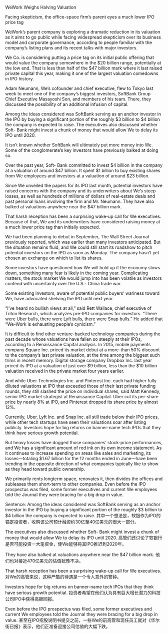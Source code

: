 WeWork Weighs Halving Valuation

Facing skepticism, the office-space firm’s parent eyes a much lower IPO price tag

WeWork’s parent company is exploring a dramatic reduction in its valuation as it aims to go public while facing widespread skepticism over its business model and corporate governance, according to people familiar with the company’s listing plans and its recent talks with major investors.

We Co. is considering putting a price tag on its initial public offering that would value the company somewhere in the $20 billion range, potentially at the low end. That is less than half of the $47 billion mark where it last raised private capital this year, making it one of the largest valuation comedowns in IPO history.

Adam Neumann, We’s cofounder and chief executive, flew to Tokyo last week to meet one of the company’s biggest investors, SoftBank Group Chief Executive Masayoshi Son, and members of his team. There, they discussed the possibility of an additional infusion of capital.

Among the ideas considered was SoftBank serving as an anchor investor in the IPO by buying a significant portion of the roughly $3 billion to $4 billion the company is expected to raise. The executives also discussed whether Soft- Bank might invest a chunk of money that would allow We to delay its IPO until 2020.

It isn’t known whether SoftBank will ultimately put more money into We. Some of the conglomerate’s key investors have previously balked at doing so.

Over the past year, Soft- Bank committed to invest $4 billion in the company at a valuation of around $47 billion. It spent $1 billion to buy existing shares from We employees and investors at a valuation of around $23 billion.

Since We unveiled the papers for its IPO last month, potential investors have raised concerns with the company and its underwriters about We’s steep losses, as well as hundreds of millions of dollars of real-estate deals and past personal loans involving the firm and Mr. Neumann. They have also balked at valuations anywhere near the $47 billion mark.

That harsh reception has been a surprising wake-up call for We executives. Because of that, We and its underwriters have considered raising money at a much lower price tag than initially expected.

We had been planning to debut in September, The Wall Street Journal previously reported, which was earlier than many investors anticipated. But the situation remains fluid, and We could still start its roadshow to pitch potential investors on the IPO as soon as Monday. The company hasn’t yet chosen an exchange on which to list its shares.

Some investors have questioned how We will hold up if the economy slows down, something many fear is likely in the coming year. Complicating matters, the stock market We would jump into has been volatile as investors contend with uncertainty over the U.S.- China trade war.

Some existing investors, aware of potential public buyers’ wariness toward We, have advocated shelving the IPO until next year.

“I’ve heard no bullish views at all,” said Rett Wallace, chief executive of Triton Research, which analyzes pre-IPO companies for investors. “There were Uber bulls, there were Lyft bulls, there were Snap bulls.” He added that “We-Work is exhausting people’s cynicism.”

It is difficult to find other venture-backed technology companies during the past decade whose valuations have fallen so steeply at their IPOs, according to a Renaissance Capital analysis. In 2015, mobile payments company Square Inc. priced its market debut at a more-than 50% discount to the company’s last private valuation, at the time among the biggest such trims in recent memory. Digital storage company Dropbox Inc. last year priced its IPO at a valuation of just over $9 billion, less than the $10 billion valuation received in the private market four years earlier.

And while Uber Technologies Inc. and Pinterest Inc. each had higher fully diluted valuations at IPO that exceeded those of their last private funding rounds, they still slashed the price on individual shares, said Matt Kennedy, senior IPO market strategist at Renaissance Capital. Uber cut its per-share price by nearly 8% at IPO, and Pinterest dropped its share price by almost 12%.

Currently, Uber, Lyft Inc. and Snap Inc. all still trade below their IPO prices, while other tech startups have seen their valuations soar after listing publicly. Investors hope for big returns on banner-name tech IPOs that they think have serious growth potential.

But heavy losses have dogged those companies’ stock-price performances, and We has a significant amount of red ink on its own income statement. As it continues to increase spending on areas like sales and marketing, its losses—totaling $1.67 billion for the 12 months ended in June—have been trending in the opposite direction of what companies typically like to show as they head toward public ownership.

We primarily rents longterm space, renovates it, then divides the offices and subleases them short-term to other companies. Even before the IPO prospectus was filed, some former executives and current We employees told the Journal they were bracing for a big drop in value.

Sentence:
Among the ideas considered was SoftBank serving as an anchor investor in the IPO by buying a significant portion of the roughly $3 billion to $4 billion the company is expected to raise.
其中一个想法是，软银作为IPO的锚定投资者，收购该公司预计融资约30亿至40亿美元的很大一部分。

The executives also discussed whether Soft- Bank might invest a chunk of money that would allow We to delay its IPO until 2020.
高管们还讨论了软银行是否可能投资一大笔资金，使We能够将其IPO推迟到2020年。

They have also balked at valuations anywhere near the $47 billion mark.
他们也对接近470亿美元的估值犹豫不决。

That harsh reception has been a surprising wake-up call for We executives.
对We的高管来说，这种严酷的待遇是一个令人意外的警钟。

Investors hope for big returns on banner-name tech IPOs that they think have serious growth potential.
投资者希望在他们认为具有巨大增长潜力的科技公司IPO中获得高额回报。

Even before the IPO prospectus was filed, some former executives and current We employees told the Journal they were bracing for a big drop in value.
甚至在IPO招股说明书提交之前，一些We的前高管和现任员工就对《华尔街日报》表示，他们正准备迎接公司估值的大幅下跌。